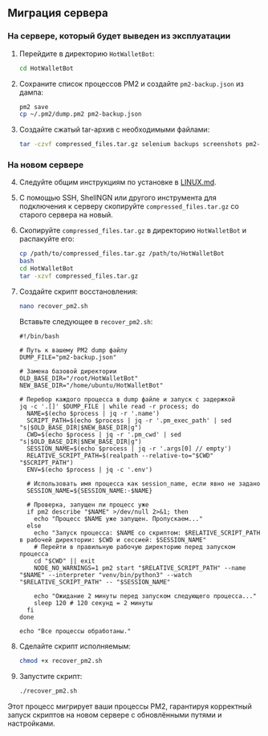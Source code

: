 ## Миграция сервера

### На сервере, который будет выведен из эксплуатации

1. Перейдите в директорию `HotWalletBot`:
   ```bash
   cd HotWalletBot
   ```

2. Сохраните список процессов PM2 и создайте `pm2-backup.json` из дампа:
   ```bash
   pm2 save
   cp ~/.pm2/dump.pm2 pm2-backup.json
   ```

3. Создайте сжатый tar-архив с необходимыми файлами:
   ```bash
   tar -czvf compressed_files.tar.gz selenium backups screenshots pm2-backup.json
   ```

### На новом сервере

4. Следуйте общим инструкциям по установке в [LINUX.md](docs/LINUX.md).

5. С помощью SSH, ShellNGN или другого инструмента для подключения к серверу скопируйте `compressed_files.tar.gz` со старого сервера на новый.

6. Скопируйте `compressed_files.tar.gz` в директорию `HotWalletBot` и распакуйте его:
   ```bash
   cp /path/to/compressed_files.tar.gz /path/to/HotWalletBot
   bash
   cd HotWalletBot
   tar -xzvf compressed_files.tar.gz
   ```

7. Создайте скрипт восстановления:
   ```bash
   nano recover_pm2.sh
   ```

   Вставьте следующее в `recover_pm2.sh`:
   ```
   #!/bin/bash

   # Путь к вашему PM2 dump файлу
   DUMP_FILE="pm2-backup.json"

   # Замена базовой директории
   OLD_BASE_DIR="/root/HotWalletBot"
   NEW_BASE_DIR="/home/ubuntu/HotWalletBot"

   # Перебор каждого процесса в dump файле и запуск с задержкой
   jq -c '.[]' $DUMP_FILE | while read -r process; do
     NAME=$(echo $process | jq -r '.name')
     SCRIPT_PATH=$(echo $process | jq -r '.pm_exec_path' | sed "s|$OLD_BASE_DIR|$NEW_BASE_DIR|g")
     CWD=$(echo $process | jq -r '.pm_cwd' | sed "s|$OLD_BASE_DIR|$NEW_BASE_DIR|g")
     SESSION_NAME=$(echo $process | jq -r '.args[0] // empty')
     RELATIVE_SCRIPT_PATH=$(realpath --relative-to="$CWD" "$SCRIPT_PATH")
     ENV=$(echo $process | jq -c '.env')
     
     # Использовать имя процесса как session_name, если явно не задано
     SESSION_NAME=${SESSION_NAME:-$NAME}
     
     # Проверка, запущен ли процесс уже
     if pm2 describe "$NAME" >/dev/null 2>&1; then
       echo "Процесс $NAME уже запущен. Пропускаем..."
     else
       echo "Запуск процесса: $NAME со скриптом: $RELATIVE_SCRIPT_PATH в рабочей директории: $CWD и сессией: $SESSION_NAME"
       # Перейти в правильную рабочую директорию перед запуском процесса
       cd "$CWD" || exit
       NODE_NO_WARNINGS=1 pm2 start "$RELATIVE_SCRIPT_PATH" --name "$NAME" --interpreter "venv/bin/python3" --watch "$RELATIVE_SCRIPT_PATH" -- "$SESSION_NAME"
       
       echo "Ожидание 2 минуты перед запуском следующего процесса..."
       sleep 120 # 120 секунд = 2 минуты
     fi
   done

   echo "Все процессы обработаны."
   ```

8. Сделайте скрипт исполняемым:
   ```bash
   chmod +x recover_pm2.sh
   ```

9. Запустите скрипт:
   ```bash
   ./recover_pm2.sh
   ```

Этот процесс мигрирует ваши процессы PM2, гарантируя корректный запуск скриптов на новом сервере с обновлёнными путями и настройками.